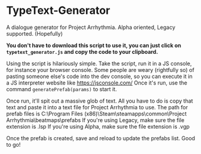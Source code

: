 # TypeText-Generator
A dialogue generator for Project Arrhythmia. Alpha oriented, Legacy supported. (Hopefully)

**You don't have to download this script to use it, you can just click on `typetext_generator.js` and copy the code to your clipboard.**

Using the script is hilariously simple. Take the script, run it in a JS console, for instance your browser console. 
Some people are weary (rightfully so) of pasting someone else's code into the dev console, so you can execute it in a JS interpreter website like https://jsconsole.com/
Once it's run, use the command `generatePrefab(params)` to start it.

Once run, it'll spit out a massive glob of text. All you have to do is copy that text and paste it into a text file for Project Arrhythmia to use.
The path for prefab files is C:\\Program Files (x86)\\Steam\\steamapps\\common\\Project Arrhythmia\\beatmaps\\prefabs
If you're using Legacy, make sure the file extension is .lsp
If you're using Alpha, make sure the file extension is .vgp

Once the prefab is created, save and reload to update the prefabs list. Good to go!
